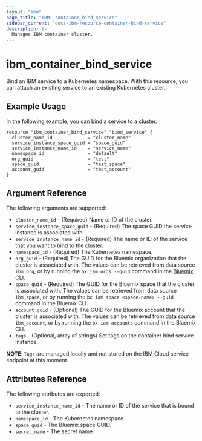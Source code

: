 ```yaml
---
layout: "ibm"
page_title: "IBM: container_bind_service"
sidebar_current: "docs-ibm-resource-container-bind-service"
description: |-
  Manages IBM container cluster.
---
```


# ibm\_container_bind_service

Bind an IBM service to a Kubernetes namespace. With this resource, you can attach an existing service to an existing Kubernetes cluster. 

## Example Usage

In the following example, you can bind a service to a cluster.

```hcl
resource "ibm_container_bind_service" "bind_service" {
  cluster_name_id             = "cluster_name"
  service_instance_space_guid = "space_guid"
  service_instance_name_id    = "service_name"
  namespace_id                = "default"
  org_guid                    = "test"
  space_guid                  = "test_space"
  account_guid                = "test_account"
}
```

## Argument Reference

The following arguments are supported:

* `cluster_name_id` - (Required) Name or ID of the cluster.
* `service_instance_space_guid` - (Required) The space GUID the service instance is associated with.
* `service_instance_name_id` - (Required) The name or ID of the service that you want to bind to the cluster.
* `namespace_id` - (Required) The Kubernetes namespace.
* `org_guid` - (Required) The GUID for the Bluemix organization that the cluster is associated with. The values can be retrieved from data source `ibm_org`, or by running the `bx iam orgs --guid` command in the [Bluemix CLI](https://console.ng.bluemix.net/docs/cli/reference/bluemix_cli/index.html#getting-started).
* `space_guid` - (Required) The GUID for the Bluemix space that the cluster is associated with. The values can be retrieved from data source `ibm_space`, or by running the `bx iam space <space-name> --guid` command in the Bluemix CLI.
* `account_guid` - (Optional) The GUID for the Bluemix account that the cluster is associated with. The values can be retrieved from data source `ibm_account`, or by running the `bx iam accounts` command in the Bluemix CLI.
* `tags` - (Optional, array of strings) Set tags on the container bind service instance.

**NOTE**: `Tags` are managed locally and not stored on the IBM Cloud service endpoint at this moment.
    
## Attributes Reference

The following attributes are exported:

* `service_instance_name_id` - The name or ID of the service that is bound to the cluster.
* `namespace_id` -  The Kubernetes namespace.
* `space_guid` - The Bluemix space GUID. 
* `secret_name` - The secret name.
